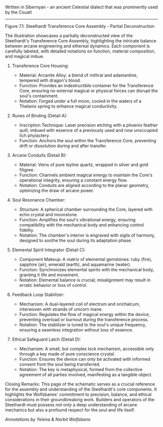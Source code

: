 Written in Sibernyan - an ancient Celestial dialect that was prominently used by the Couatl

---
Figure 7.1: Steelhardt Transference Core Assembly - Partial Deconstruction

The illustration showcases a partially deconstructed view of the Steelhardt's Transference Core Assembly, highlighting the intricate balance between arcane engineering and ethereal dynamics. Each component is carefully labeled, with detailed notations on function, material composition, and magical imbue.

1. Transference Core Housing:
    - Material: Arcanite Alloy; a blend of mithral and adamantine, tempered with dragon's blood.
    - Function: Provides an indestructible container for the Transference Core, ensuring no external magical or physical forces can disrupt the soul's containment.
    - Notation: Forged under a full moon, cooled in the waters of a Thelanis spring to enhance magical conductivity.

1. Runes of Binding (Detail A):
    - Inscription Technique: Laser precision etching with a phoenix feather quill, imbued with essence of a previously used and now unoccupied lich phylactery.
    - Function: Anchors the soul within the Transference Core, preventing drift or dissolution during and after transfer.

2. Arcane Conduits (Detail B):
    - Material: Veins of pure leyline quartz, wrapped in silver and gold filigree.
    - Function: Channels ambient magical energy to maintain the Core's operational integrity, ensuring a constant energy flow.
    - Notation: Conduits are aligned according to the planar geometry, optimizing the draw of arcane power.
3. Soul Resonance Chamber:
    - Structure: A spherical chamber surrounding the Core, layered with echo crystal and moonstone.
    - Function: Amplifies the soul's vibrational energy, ensuring compatibility with the mechanical body and enhancing control fidelity.
    - Notation: The chamber's interior is engraved with sigils of harmony, designed to soothe the soul during its adaptation phase.
4. Elemental Spirit Integrator (Detail C):
    - Component Makeup: A matrix of elemental gemstones: ruby (fire), sapphire (air), emerald (earth), and aquamarine (water).
    - Function: Synchronizes elemental spirits with the mechanical body, granting it life and movement.
    - Notation: Elemental balance is crucial; misalignment may result in erratic behavior or loss of control.
5. Feedback Loop Stabilizer:
    - Mechanism: A dual-layered coil of electrum and orichalcum, interwoven with strands of unicorn mane.
    - Function: Regulates the flow of magical energy within the device, preventing overload or burnout during the transference process.
    - Notation: The stabilizer is tuned to the soul's unique frequency, ensuring a seamless integration without loss of essence.
6. Ethical Safeguard Latch (Detail D):
    - Mechanism: A small, but complex lock mechanism, accessible only through a key made of pure conscience crystal.
    - Function: Ensures the device can only be activated with informed consent from the soul being transferred.
    - Notation: The key is metaphysical, formed from the collective agreement of all parties involved, manifesting as a tangible object.

Closing Remarks: This page of the schematic serves as a crucial reference for the assembly and understanding of the Steelhardt's core components. It highlights the Wolfsbanes' commitment to precision, balance, and ethical considerations in their groundbreaking work. Builders and operators of the Steelhardt must possess not only a deep understanding of arcane mechanics but also a profound respect for the soul and life itself.

_Annotations by Yelena & Norbit Wolfsbane_